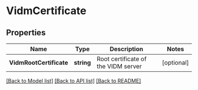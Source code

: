 # VidmCertificate

## Properties

Name | Type | Description | Notes
------------ | ------------- | ------------- | -------------
**VidmRootCertificate** | **string** | Root certificate of the VIDM server | [optional] 

[[Back to Model list]](../README.md#documentation-for-models) [[Back to API list]](../README.md#documentation-for-api-endpoints) [[Back to README]](../README.md)


